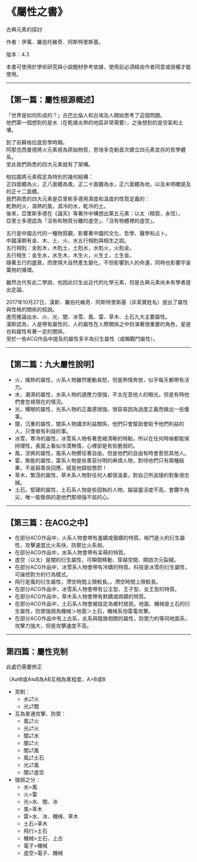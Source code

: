 # 《屬性之書》
<p>古典元素的探討</p>
<p>作者：伊萬．羅伯托維奇．阿斯特里斯基。</p>
<p>版本：4.3</p>
<p>本書可使用於學術研究與小說題材參考依據，使用前必須經由作者同意或授權才能使用。</p>
<hr />

## 【第一篇：屬性根源概述】
<p>「世界是如何形成的？」古巴比倫人和古埃及人開始思考了這個問題。<br />
他們第一個想到的是水（在乾燥炎熱的地區非常需要），之後想到的是空氣和土壤。</p>
<p>到了前蘇格拉底哲學時期。<br />
阿那克西曼德將火元素視為原始物質，恩培多克勒首次建立四元素並存的哲學體系。<br />
至此我們熟悉的四大元素就有了架構。</p>
<p>柏拉圖將元素假定為特別的幾何結構：<br />
正四面體為火，正八面體為風，正二十面體為水，正六面體為地，以及未明確提及的正十二面體。<br />
我們熟悉的四大元素是亞里斯多德用濕度和溫度的性質定義的：<br />
乾熱的火，濕熱的風，濕冷的水，乾冷的土。<br />
後來，亞里斯多德在《論天》等著作中構想出第五元素：以太（精質，永恆）。<br />
亞里士多德認為「沒有和物質分離的虛空」、「沒有物體裡的虛空」。</p>
<p>五行是中國古代的一種物質觀，影響著中國的文化、哲學、醫學和占卜。<br />
中國漢朝有金、木、土、火、水五行相剋與相生之說。<br />
五行相剋：金剋木，木剋土，土剋水，水剋火，火剋金。<br />
五行相生：金生水，水生木，木生火，火生土，土生金。<br />
隨著五行的盛衰，而使得大自然產生變化，不但影響到人的命運，同時也影響宇宙萬物的循環。</p>
<p>雖然古代有此二學說，也因此衍生出近代的化學元素，但是古典元素尚未有學者提出定論。</p>
<p>2017年10月27日，漢斯．羅伯托維奇．阿斯特里斯基（非真實姓名）提出了屬性與性格的關係的假說。<br />
進而推論出水、火、光、闇、冰雪、風、雷、草木、土石九大主要屬性。<br />
漢斯認為，人是帶有屬性的，人的屬性在人際關係之中扮演著很重要的角色，星座也和屬性有著一定的關係。<br />
至於一些ACG作品中提及的屬性多半為衍生屬性（或稱戰鬥屬性）。</p>
<hr />

## 【第二篇：九大屬性說明】
- 火，熾熱的屬性，火系人物雖然衝動易怒，但是熱情奔放，似乎每天都帶有活力。
- 水，潮濕的屬性，水系人物的適應力很強，不太在意他人的眼光，但是有時他們會忽視現在的情況。
- 光，耀眼的屬性，光系人物的正義感很強，很容易因為過度正義而做出一些傻事。
- 闇，沉重的屬性，闇系人物講求利益關係，他們只會幫助會給予他們利益的人，只會做有利益的事。
- 冰雪，寒冷的屬性，冰雪系人物有著思緒清晰的特點，所以在任何時候都能保持理性，表面上看似冷漠無情，心裡卻是有些脆弱的。
- 風，涼爽的屬性，風系人物嚮往著自由，但是他們的自由有時會惹怒其他人。
- 雷，聚能的屬性，雷系人物是些善惡分明的麻煩人物，對待他們只有兩種結果，不是超善良回應，就是地獄般懲罰！
- 草木，繁茂的屬性，草木系人物對任何人都很溫柔，對自己所追隨的對象很忠誠。
- 土石，堅硬的屬性，土石系人物是些固執的人物，腦袋靈活度不高，會鑽牛角尖，唯一能敬佩的是他們那頑強不屈的心。
<hr />

## 【第三篇：在ACG之中】
- 在部分ACG作品中，火系人物會帶有羞嬌或傲嬌的特質。格鬥是火的衍生屬性，攻擊速度比火系快，防禦比火系弱。
- 在部分ACG作品中，水系人物會帶有呆萌的特質。
- 虛空（以太）是闇的衍生屬性，可瞬間移動、穿越空間、開啟次元裂縫。
- 在部分ACG作品中，冰雪系人物會帶有冷嬌的特質。科技是冰雪的衍生屬性，可操控對方的行為模式。
- 飛行是風的衍生屬性，滯空時間上限較長。，滯空時間上限較長。
- 在部分ACG作品中，冰雪系人物會帶有公主型、王子型、女王型的特質。
- 在部分ACG作品中，草木系人物會帶有默嬌或病嬌的特質。
- 在部分ACG作品中，土石系人物會被設定為鄉村居民。地面、機械是土石的衍生屬性，防禦強弱為機械＞地面＞土石，機械系怕雷電攻擊。
- 在部分ACG作品中有上古系，此系與龍族相關的屬性，防禦力約等同地面系，攻擊力強大，但是攻擊速度不高。
<hr />

## 第四篇：屬性克制
<p>此處仍需要修正</p>
<p>（A⇄B或A⇆B為AB互相為某程度，A>B或B<A為A強於B）</p>

- 克制：
  - 水⇄火
  - 光⇄闇
- 互為普通攻擊、防禦：
  - 風⇄火
  - 光⇄火
  - 闇⇄水
  - 闇⇄火
  - 闇⇄風
  - 風⇄土石
  - 光⇄風
  - 闇⇄虛空
- 強弱之分：
  - 水>風
  - 火>雷
  - 光>水、闇、冰
  - 風>草木
  - 雷>水、冰、機械、草木
  - 土石>草木
  - 飛行>土石
  - 機械>土石、上古
  - 電子>機械
  - 虛空>電子、機械
